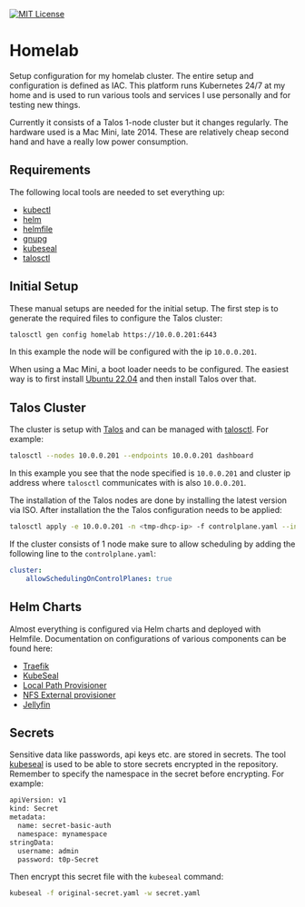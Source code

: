 [![MIT License](https://img.shields.io/badge/license-MIT-blue.svg)](LICENSE)

# Homelab

Setup configuration for my homelab cluster. The entire setup and configuration
is defined as IAC. This platform runs Kubernetes 24/7 at my home and is used to
run various tools and services I use personally and for testing new things.

Currently it consists of a Talos 1-node cluster but it changes regularly. The
hardware used is a Mac Mini, late 2014. These are relatively cheap second hand
and have a really low power consumption.

## Requirements

The following local tools are needed to set everything up:

- [kubectl](https://kubernetes.io/docs/reference/kubectl/)
- [helm](https://helm.sh)
- [helmfile](https://helmfile.readthedocs.io)
- [gnupg](https://gnupg.org)
- [kubeseal](https://github.com/bitnami-labs/sealed-secrets?tab=readme-ov-file#kubeseal)
- [talosctl](https://www.talos.dev/latest/learn-more/talosctl/)

## Initial Setup

These manual setups are needed for the initial setup. The first step is to
generate the required files to configure the Talos cluster:
```bash
talosctl gen config homelab https://10.0.0.201:6443
```
In this example the node will be configured with the ip `10.0.0.201`.

When using a Mac Mini, a boot loader needs to be configured. The easiest way is to
first install [Ubuntu 22.04](https://ubuntu.com/download/server/thank-you?version=22.04.5&architecture=amd64&lts=true)
and then install Talos over that.

## Talos Cluster

The cluster is setup with [Talos](https://www.talos.dev) and can be managed
with [talosctl](https://www.talos.dev/latest/learn-more/talosctl/). For example:
```bash
talosctl --nodes 10.0.0.201 --endpoints 10.0.0.201 dashboard
```
In this example you see that the node specified is `10.0.0.201` and cluster ip
address where `talosctl` communicates with is also `10.0.0.201`.

The installation of the Talos nodes are done by installing the latest version
via ISO. After installation the the Talos configuration needs to be applied:
```bash
talosctl apply -e 10.0.0.201 -n <tmp-dhcp-ip> -f controlplane.yaml --insecure
```
If the cluster consists of 1 node make sure to allow scheduling by adding the
following line to the `controlplane.yaml`:
```yaml
cluster:
    allowSchedulingOnControlPlanes: true
```

## Helm Charts

Almost everything is configured via Helm charts and deployed with Helmfile.
Documentation on configurations of various components can be found here:

- [Traefik](https://github.com/traefik/traefik-helm-chart/blob/master/traefik/values.yaml)
- [KubeSeal](https://github.com/bitnami-labs/sealed-secrets?tab=readme-ov-file#overview)
- [Local Path Provisioner](https://github.com/rancher/local-path-provisioner/tree/master/deploy/chart/local-path-provisioner)
- [NFS External provisioner](https://github.com/kubernetes-sigs/nfs-subdir-external-provisioner/tree/master/charts/nfs-subdir-external-provisioner)
- [Jellyfin](https://github.com/jellyfin/jellyfin-helm/tree/master/charts/jellyfin)

## Secrets

Sensitive data like passwords, api keys etc. are stored in secrets. The tool
[kubeseal](https://github.com/bitnami-labs/sealed-secrets) is used to be able
to store secrets encrypted in the repository. Remember to specify the namespace
in the secret before encrypting. For example:
```bash
apiVersion: v1
kind: Secret
metadata:
  name: secret-basic-auth
  namespace: mynamespace
stringData:
  username: admin
  password: t0p-Secret
```
Then encrypt this secret file with the `kubeseal` command:
```bash
kubeseal -f original-secret.yaml -w secret.yaml
```
